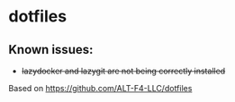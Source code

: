 # dotfiles

## Known issues:
- ~~lazydocker and lazygit are not being correctly installed~~

Based on https://github.com/ALT-F4-LLC/dotfiles